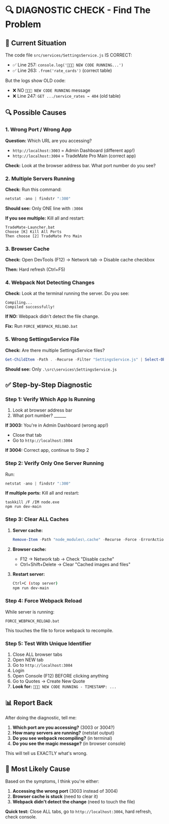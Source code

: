 # 🔍 DIAGNOSTIC CHECK - Find The Problem

## 🎯 Current Situation

The code file `src/services/SettingsService.js` IS CORRECT:
- ✅ Line 257: `console.log('🚀🚀🚀 NEW CODE RUNNING...')`
- ✅ Line 263: `.from('rate_cards')` (correct table)

But the logs show OLD code:
- ❌ NO `🚀🚀🚀 NEW CODE RUNNING` message
- ❌ Line 247: `GET .../service_rates → 404` (old table)

## 🔍 Possible Causes

### 1. Wrong Port / Wrong App

**Question:** Which URL are you accessing?
- `http://localhost:3003` = Admin Dashboard (different app!)
- `http://localhost:3004` = TradeMate Pro Main (correct app)

**Check:** Look at the browser address bar. What port number do you see?

### 2. Multiple Servers Running

**Check:** Run this command:
```powershell
netstat -ano | findstr ":300"
```

**Should see:** Only ONE line with `:3004`

**If you see multiple:** Kill all and restart:
```batch
TradeMate-Launcher.bat
Choose [K] Kill All Ports
Then choose [2] TradeMate Pro Main
```

### 3. Browser Cache

**Check:** Open DevTools (F12) → Network tab → Disable cache checkbox

**Then:** Hard refresh (Ctrl+F5)

### 4. Webpack Not Detecting Changes

**Check:** Look at the terminal running the server. Do you see:
```
Compiling...
Compiled successfully!
```

**If NO:** Webpack didn't detect the file change.

**Fix:** Run `FORCE_WEBPACK_RELOAD.bat`

### 5. Wrong SettingsService File

**Check:** Are there multiple SettingsService files?
```powershell
Get-ChildItem -Path . -Recurse -Filter "SettingsService.js" | Select-Object FullName
```

**Should see:** Only `.\src\services\SettingsService.js`

## ✅ Step-by-Step Diagnostic

### Step 1: Verify Which App Is Running

1. Look at browser address bar
2. What port number? ______

**If 3003:** You're in Admin Dashboard (wrong app!)
- Close that tab
- Go to `http://localhost:3004`

**If 3004:** Correct app, continue to Step 2

### Step 2: Verify Only One Server Running

Run:
```powershell
netstat -ano | findstr ":300"
```

**If multiple ports:** Kill all and restart:
```batch
taskkill /F /IM node.exe
npm run dev-main
```

### Step 3: Clear ALL Caches

1. **Server cache:**
   ```powershell
   Remove-Item -Path "node_modules\.cache" -Recurse -Force -ErrorAction SilentlyContinue
   ```

2. **Browser cache:**
   - F12 → Network tab → Check "Disable cache"
   - Ctrl+Shift+Delete → Clear "Cached images and files"

3. **Restart server:**
   ```bash
   Ctrl+C (stop server)
   npm run dev-main
   ```

### Step 4: Force Webpack Reload

While server is running:
```batch
FORCE_WEBPACK_RELOAD.bat
```

This touches the file to force webpack to recompile.

### Step 5: Test With Unique Identifier

1. Close ALL browser tabs
2. Open NEW tab
3. Go to `http://localhost:3004`
4. Login
5. Open Console (F12) BEFORE clicking anything
6. Go to Quotes → Create New Quote
7. **Look for:** `🚀🚀🚀 NEW CODE RUNNING - TIMESTAMP: ...`

## 📊 Report Back

After doing the diagnostic, tell me:

1. **Which port are you accessing?** (3003 or 3004?)
2. **How many servers are running?** (netstat output)
3. **Do you see webpack recompiling?** (in terminal)
4. **Do you see the magic message?** (in browser console)

This will tell us EXACTLY what's wrong.

## 🎯 Most Likely Cause

Based on the symptoms, I think you're either:
1. **Accessing the wrong port** (3003 instead of 3004)
2. **Browser cache is stuck** (need to clear it)
3. **Webpack didn't detect the change** (need to touch the file)

**Quick test:** Close ALL tabs, go to `http://localhost:3004`, hard refresh, check console.


